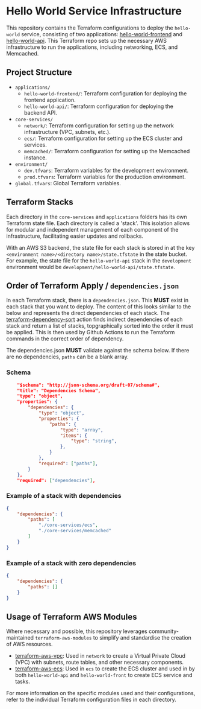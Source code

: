 # Hello World Service Infrastructure

This repository contains the Terraform configurations to deploy the `hello-world` service, consisting of two applications: [hello-world-frontend](https://github.com/ntsedemoorg/hello-world-front) and [hello-world-api](https://github.com/ntsedemoorg/hello-world-api). This Terraform repo sets up the necessary AWS infrastructure to run the applications, including networking, ECS, and Memcached.

## Project Structure

- `applications/`
  - `hello-world-frontend/`: Terraform configuration for deploying the frontend application.
  - `hello-world-api/`: Terraform configuration for deploying the backend API.
- `core-services/`
  - `network/`: Terraform configuration for setting up the network infrastructure (VPC, subnets, etc.).
  - `ecs/`: Terraform configuration for setting up the ECS cluster and services.
  - `memcached/`: Terraform configuration for setting up the Memcached instance.
- `environment/`
  - `dev.tfvars`: Terraform variables for the development environment.
  - `prod.tfvars`: Terraform variables for the production environment.
- `global.tfvars`: Global Terraform variables.

## Terraform Stacks

Each directory in the `core-services` and `applications` folders has its own Terraform state file. Each directory is called a 'stack'. This isolation allows for modular and independent management of each component of the infrastructure, facilitating easier updates and rollbacks.

With an AWS S3 backend, the state file for each stack is stored in at the key `<environment name>/<directory name>/state.tfstate` in the state bucket. For example, the state file for the `hello-world-api` stack in the `development` environment would be `development/hello-world-api/state.tfstate`.

## Order of Terraform Apply / `dependencies.json`

In each Terraform stack, there is a `dependencies.json`. This **MUST** exist in each stack that you want to deploy. The content of this looks similar to the below and represents the direct dependencies of each stack. The [terraform-dependency-sort](https://github.com/ukhsa-collaboration/devops-github-actions/tree/main/.github/actions/terraform-dependency-sort) action finds indirect dependencies of each stack and return a list of stacks, topgraphically sorted into the order it must be applied. This is then used by Github Actions to run the Terraform commands in the correct order of dependency.

The dependencies.json **MUST** validate against the schema below. If there are no dependencies, `paths` can be a blank array.

### Schema

```json
    "$schema": "http://json-schema.org/draft-07/schema#",
    "title": "Dependencies Schema",
    "type": "object",
    "properties": {
        "dependencies": {
            "type": "object",
            "properties": {
                "paths": {
                    "type": "array",
                    "items": {
                        "type": "string",
                    },
                }
            },
            "required": ["paths"],
        }
    },
    "required": ["dependencies"],
```

### Example of a stack with dependencies

```json
{
    "dependencies": {
        "paths": [
            "./core-services/ecs",
            "./core-services/memcached"
        ]
    }
}
```

### Example of a stack with zero dependencies

```json
{
    "dependencies": {
        "paths": []
    }
}
```

## Usage of Terraform AWS Modules

Where necessary and possible, this repository leverages community-maintained `terraform-aws-modules` to simplify and standardise the creation of AWS resources.

- [terraform-aws-vpc](https://github.com/terraform-aws-modules/terraform-aws-vpc): Used in `network` to create a Virtual Private Cloud (VPC) with subnets, route tables, and other necessary components.
- [terraform-aws-ecs](https://github.com/terraform-aws-modules/terraform-aws-ecs): Used in `ecs` to create the ECS cluster and used in by both `hello-world-api` and `hello-world-front` to create ECS service and tasks.

For more information on the specific modules used and their configurations, refer to the individual Terraform configuration files in each directory.

